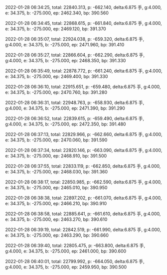 2022-01-28 06:34:25, total: 22840.313, p: -662.140, delta:6.875 手, g:4.000, e: 34.375, b: -275.000, ep: 2462.340, bp: 390.560

2022-01-28 06:34:45, total: 22868.615, p: -661.840, delta:6.875 手, g:4.000, e: 34.375, b: -275.000, ep: 2469.120, bp: 391.370

2022-01-28 06:35:07, total: 22924.038, p: -659.320, delta:6.875 手, g:4.000, e: 34.375, b: -275.000, ep: 2471.960, bp: 391.410

2022-01-28 06:35:27, total: 22866.604, p: -662.290, delta:6.875 手, g:4.000, e: 34.375, b: -275.000, ep: 2468.350, bp: 391.330

2022-01-28 06:35:49, total: 22878.772, p: -661.240, delta:6.875 手, g:4.000, e: 34.375, b: -275.000, ep: 2469.400, bp: 391.330

2022-01-28 06:36:10, total: 22915.651, p: -659.480, delta:6.875 手, g:4.000, e: 34.375, b: -275.000, ep: 2470.760, bp: 391.280

2022-01-28 06:36:31, total: 22948.763, p: -658.930, delta:6.875 手, g:4.000, e: 34.375, b: -275.000, ep: 2471.390, bp: 391.290

2022-01-28 06:36:52, total: 22839.615, p: -659.490, delta:6.875 手, g:4.000, e: 34.375, b: -275.000, ep: 2472.350, bp: 391.480

2022-01-28 06:37:13, total: 22829.966, p: -662.660, delta:6.875 手, g:4.000, e: 34.375, b: -275.000, ep: 2470.060, bp: 391.590

2022-01-28 06:37:34, total: 22820.146, p: -663.090, delta:6.875 手, g:4.000, e: 34.375, b: -275.000, ep: 2468.910, bp: 391.500

2022-01-28 06:37:55, total: 22833.119, p: -662.850, delta:6.875 手, g:4.000, e: 34.375, b: -275.000, ep: 2468.030, bp: 391.360

2022-01-28 06:38:17, total: 22850.985, p: -662.590, delta:6.875 手, g:4.000, e: 34.375, b: -275.000, ep: 2465.010, bp: 390.950

2022-01-28 06:38:38, total: 22897.202, p: -661.070, delta:6.875 手, g:4.000, e: 34.375, b: -275.000, ep: 2466.210, bp: 390.910

2022-01-28 06:38:58, total: 22885.641, p: -661.610, delta:6.875 手, g:4.000, e: 34.375, b: -275.000, ep: 2463.270, bp: 390.610

2022-01-28 06:39:19, total: 22842.519, p: -661.990, delta:6.875 手, g:4.000, e: 34.375, b: -275.000, ep: 2463.290, bp: 390.660

2022-01-28 06:39:40, total: 22805.475, p: -663.800, delta:6.875 手, g:4.000, e: 34.375, b: -275.000, ep: 2461.000, bp: 390.600

2022-01-28 06:40:01, total: 22799.992, p: -664.050, delta:6.875 手, g:4.000, e: 34.375, b: -275.000, ep: 2459.950, bp: 390.500